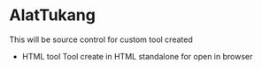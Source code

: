 # AlatTukang

This will be source control for custom tool created 

- HTML tool
   Tool create in HTML standalone  for open in browser   
